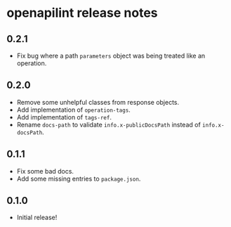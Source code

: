 openapilint release notes
============================

0.2.1
-----
* Fix bug where a path `parameters` object was being treated like an operation.

0.2.0
-----
* Remove some unhelpful classes from response objects.
* Add implementation of `operation-tags`.
* Add implementation of `tags-ref`.
* Rename `docs-path` to validate `info.x-publicDocsPath` instead of `info.x-docsPath`.

0.1.1
-----
* Fix some bad docs.
* Add some missing entries to `package.json`.

0.1.0
-----
* Initial release!
